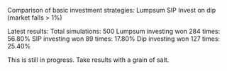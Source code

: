 Comparison of basic investment strategies:
Lumpsum
SIP
Invest on dip (market falls > 1%)

Latest results:
Total simulations: 500
Lumpsum investing won 284 times: 56.80%
SIP investing won 89 times: 17.80%
Dip investing won 127 times: 25.40%

This is still in progress. Take results with a grain of salt.
